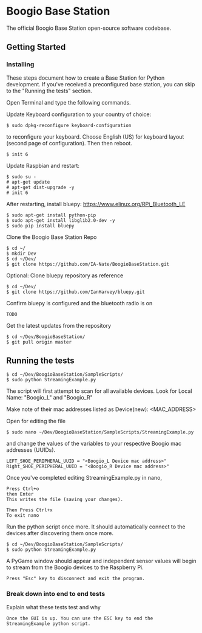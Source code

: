 # Boogio Base Station

The official Boogio Base Station open-source software codebase.


## Getting Started

### Installing

These steps document how to create a Base Station for Python development. If you've received a preconfigured base station, you can skip to the "Running the tests" section.

Open Terminal and type the following commands.

Update Keyboard configuration to your country of choice:

```
$ sudo dpkg-reconfigure keyboard-configuration

```


to reconfigure your keyboard. Choose English (US) for keyboard layout (second page of configuration). Then then reboot.

```
$ init 6
```


Update Raspbian and restart:

```
$ sudo su -
# apt-get update
# apt-get dist-upgrade -y
# init 6
```

After restarting, install bluepy: https://www.elinux.org/RPi_Bluetooth_LE
```
$ sudo apt-get install python-pip
$ sudo apt-get install libglib2.0-dev -y
$ sudo pip install bluepy
```

Clone the Boogio Base Station Repo

```
$ cd ~/
$ mkdir Dev
$ cd ~/Dev/
$ git clone https://github.com/IA-Nate/BoogioBaseStation.git
```

Optional: Clone bluepy repository as reference

```
$ cd ~/Dev/
$ git clone https://github.com/IanHarvey/bluepy.git
```

Confirm bluepy is configured and the bluetooth radio is on

```
TODO
```

Get the latest updates from the repository
```
$ cd ~/Dev/BoogioBaseStation/
$ git pull origin master
```

## Running the tests
```
$ cd ~/Dev/BoogioBaseStation/SampleScripts/
$ sudo python StreamingExample.py
```

The script will first attempt to scan for all available devices. Look for Local Name: "Boogio_L" and "Boogio_R"

Make note of their mac addresses listed as Device(new): <MAC_ADDRESS>

Open for editing the file 
```
$ sudo nano ~/Dev/BoogioBaseStation/SampleScripts/StreamingExample.py
```

and change the values of the variables to your respective Boogio mac addresses (UUIDs).
```
LEFT_SHOE_PERIPHERAL_UUID = "<Boogio_L Device mac address>"
Right_SHOE_PERIPHERAL_UUID = "<Boogio_R Device mac address>"
```

Once you've completed editing StreamingExample.py in nano, 
```
Press Ctrl+o
then Enter 
This writes the file (saving your changes).

Then Press Ctrl+x
To exit nano

```

Run the python script once more. It should automatically connect to the devices after discovering them once more.

```
$ cd ~/Dev/BoogioBaseStation/SampleScripts/
$ sudo python StreamingExample.py
```

A PyGame window should appear and independent sensor values will begin to stream from the Boogio devices to the Raspberry Pi. 
```
Press "Esc" key to disconnect and exit the program.
```

### Break down into end to end tests

Explain what these tests test and why

```
Once the GUI is up. You can use the ESC key to end the StreamingExample python script.
```






